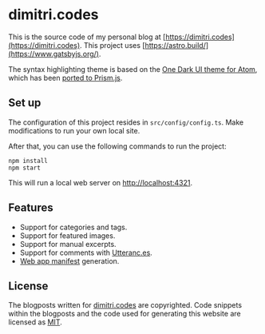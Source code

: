 # dimitri.codes

This is the source code of my personal blog at [https://dimitri.codes](https://dimitri.codes).
This project uses [https://astro.build/](https://www.gatsbyjs.org/).

The syntax highlighting theme is based on the [One Dark UI theme for Atom](https://atom.io/themes/one-dark-ui), which has been [ported to Prism.js](https://github.com/AGMStudio/prism-theme-one-dark).

## Set up

The configuration of this project resides in `src/config/config.ts`.
Make modifications to run your own local site.

After that, you can use the following commands to run the project:

```shell
npm install
npm start
```

This will run a local web server on [http://localhost:4321](http://localhost:4321).

## Features

- Support for categories and tags.
- Support for featured images.
- Support for manual excerpts.
- Support for comments with [Utteranc.es](https://utteranc.es/).
- [Web app manifest](https://developer.mozilla.org/en-US/docs/Web/Manifest) generation.

## License

The blogposts written for [dimitri.codes](https://dimitri.codes/) are copyrighted.
Code snippets within the blogposts and the code used for generating this website are licensed as [MIT](https://opensource.org/licenses/MIT).  
